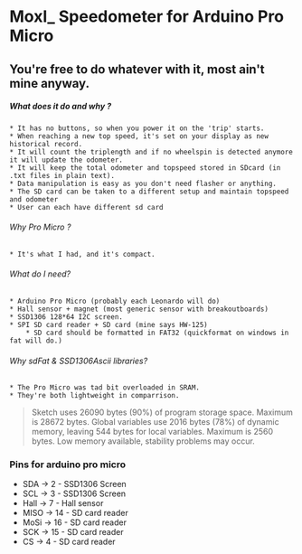 
#          Moxl_ Speedometer for Arduino Pro Micro  
##          You're free to do whatever with it, most ain't mine anyway. 

##### What does it do and why ?
    * It has no buttons, so when you power it on the 'trip' starts.
    * When reaching a new top speed, it's set on your display as new historical record.
    * It will count the triplength and if no wheelspin is detected anymore it will update the odometer.
    * It will keep the total odometer and topspeed stored in SDcard (in .txt files in plain text).
    * Data manipulation is easy as you don't need flasher or anything.
    * The SD card can be taken to a different setup and maintain topspeed and odometer
    * User can each have different sd card
   
 ###### Why Pro Micro ? 
    * It's what I had, and it's compact.

 ###### What do I need?
    * Arduino Pro Micro (probably each Leonardo will do)
    * Hall sensor + magnet (most generic sensor with breakoutboards)
    * SSD1306 128*64 I2C screen.
    * SPI SD card reader + SD card (mine says HW-125)
        * SD card should be formatted in FAT32 (quickformat on windows in fat will do.)

 ###### Why sdFat & SSD1306Ascii libraries?
    * The Pro Micro was tad bit overloaded in SRAM.
    * They're both lightweight in comparrison.

> Sketch uses 26090 bytes (90%) of program storage space. Maximum is 28672 bytes.
> Global variables use 2016 bytes (78%) of dynamic memory, leaving 544 bytes for local variables. Maximum is 2560 bytes.
> Low memory available, stability problems may occur.


 ###  Pins for arduino pro micro
 * SDA   -> 2   - SSD1306 Screen
 * SCL   -> 3   - SSD1306 Screen
 * Hall  -> 7   - Hall sensor
 * MISO  -> 14  - SD card reader
 * MoSi  -> 16  - SD card reader
 * SCK   -> 15  - SD card reader
 * CS    -> 4   - SD card reader



